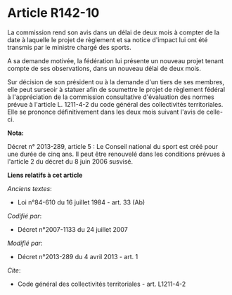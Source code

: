 # Article R142-10

La commission rend son avis dans un délai de deux mois à compter de la date à laquelle le projet de règlement et sa notice
d'impact lui ont été transmis par le ministre chargé des sports. 

A sa demande motivée, la fédération lui présente un nouveau projet tenant compte de ses observations, dans un nouveau délai
de deux mois. 

Sur décision de son président ou à la demande d'un tiers de ses membres, elle peut surseoir à statuer afin de soumettre le
projet de règlement fédéral à l'appréciation de la commission consultative d'évaluation des normes prévue à l'article L.
1211-4-2 du code général des collectivités territoriales. Elle se prononce définitivement dans les deux mois suivant l'avis
de celle-ci.

**Nota:**

Décret n° 2013-289, article 5 : Le Conseil national du sport est créé pour une durée de cinq ans. Il peut être renouvelé dans
les conditions prévues à l'article 2 du décret du 8 juin 2006 susvisé.

**Liens relatifs à cet article**

_Anciens textes_:

  - Loi n°84-610 du 16 juillet 1984 - art. 33 (Ab)

_Codifié par_:

  - Décret n°2007-1133 du 24 juillet 2007

_Modifié par_:

  - Décret n°2013-289 du 4 avril 2013 - art. 1

_Cite_:

  - Code général des collectivités territoriales - art. L1211-4-2
